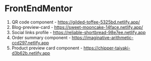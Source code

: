 # FrontEndMentor

1) QR code component - https://gilded-toffee-5325bd.netlify.app/
2) Blog-preview-card - https://sweet-mooncake-14face.netlify.app/
3) Social links profile - https://reliable-shortbread-98e7ee.netlify.app
4) Order summary component - https://imaginative-arithmetic-ccd297.netlify.app
5) Product preview card component - https://chipper-taiyaki-d3b62b.netlify.app
